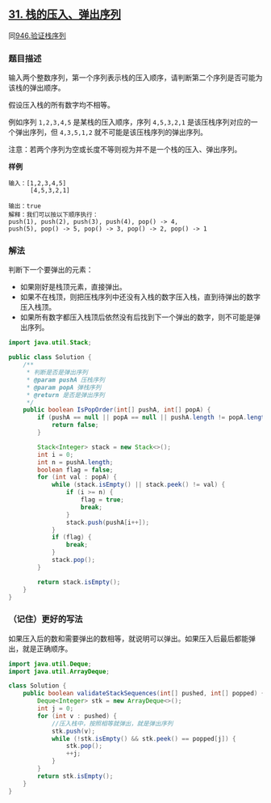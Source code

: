 ## [31. 栈的压入、弹出序列](https://leetcode.cn/problems/zhan-de-ya-ru-dan-chu-xu-lie-lcof/)
同[946.验证栈序列](https://leetcode.cn/problems/validate-stack-sequences/description/)

### 题目描述

输入两个整数序列，第一个序列表示栈的压入顺序，请判断第二个序列是否可能为该栈的弹出顺序。

假设压入栈的所有数字均不相等。

例如序列 `1,2,3,4,5` 是某栈的压入顺序，序列 `4,5,3,2,1` 是该压栈序列对应的一个弹出序列，但 `4,3,5,1,2` 就不可能是该压栈序列的弹出序列。

注意：若两个序列为空或长度不等则视为并不是一个栈的压入、弹出序列。

**样例**

```
输入：[1,2,3,4,5]
      [4,5,3,2,1]

输出：true
解释：我们可以按以下顺序执行：
push(1), push(2), push(3), push(4), pop() -> 4,
push(5), pop() -> 5, pop() -> 3, pop() -> 2, pop() -> 1

```

### 解法

判断下一个要弹出的元素：

- 如果刚好是栈顶元素，直接弹出。
- 如果不在栈顶，则把压栈序列中还没有入栈的数字压入栈，直到待弹出的数字压入栈顶。
- 如果所有数字都压入栈顶后依然没有后找到下一个弹出的数字，则不可能是弹出序列。

```java
import java.util.Stack;

public class Solution {
    /**
     * 判断是否是弹出序列
     * @param pushA 压栈序列
     * @param popA 弹栈序列
     * @return 是否是弹出序列
     */
    public boolean IsPopOrder(int[] pushA, int[] popA) {
        if (pushA == null || popA == null || pushA.length != popA.length) {
            return false;
        }

        Stack<Integer> stack = new Stack<>();
        int i = 0;
        int n = pushA.length;
        boolean flag = false;
        for (int val : popA) {
            while (stack.isEmpty() || stack.peek() != val) {
                if (i >= n) {
                    flag = true;
                    break;
                }
                stack.push(pushA[i++]);
            }
            if (flag) {
                break;
            }
            stack.pop();
        }

        return stack.isEmpty();
    }
}
```

### （记住）更好的写法
如果压入后的数和需要弹出的数相等，就说明可以弹出。如果压入后最后都能弹出，就是正确顺序。
```java
import java.util.Deque;
import java.util.ArrayDeque;

class Solution {
    public boolean validateStackSequences(int[] pushed, int[] popped) {
        Deque<Integer> stk = new ArrayDeque<>();
        int j = 0;
        for (int v : pushed) {
            //压入栈中，按照相等就弹出，就是弹出序列
            stk.push(v);
            while (!stk.isEmpty() && stk.peek() == popped[j]) {
                stk.pop();
                ++j;
            }
        }
        return stk.isEmpty();
    }
}
````
